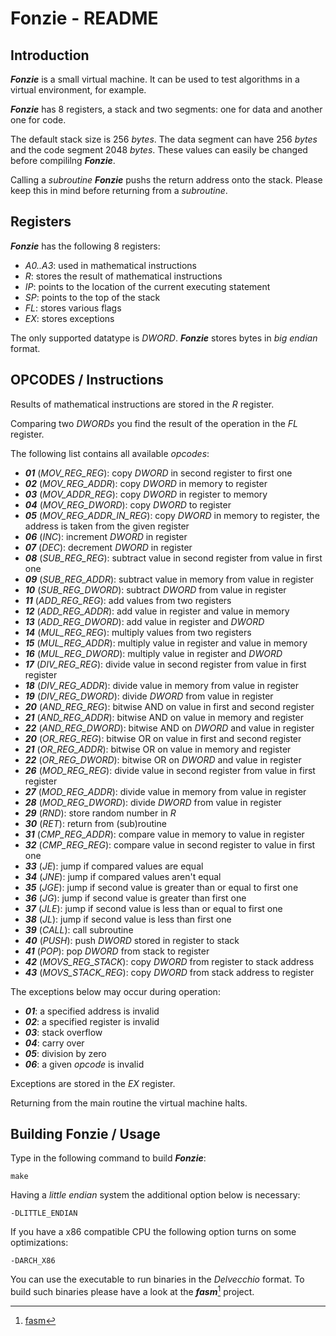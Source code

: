 # Fonzie - README

## Introduction

***Fonzie*** is a small virtual machine. It can be used to test algorithms in
a virtual environment, for example.

***Fonzie*** has 8 registers, a stack and two segments: one for data and
another one for code.

The default stack size is 256 *bytes*. The data segment can have 256 *bytes*
and the code segment 2048 *bytes*. These values can easily be changed before
compililng ***Fonzie***.

Calling a *subroutine* ***Fonzie*** pushs the return address onto the stack.
Please keep this in mind before returning from a *subroutine*.


## Registers

***Fonzie*** has the following 8 registers:

* *A0..A3*: used in mathematical instructions
* *R*: stores the result of mathematical instructions
* *IP*: points to the location of the current executing statement
* *SP*: points to the top of the stack
* *FL*: stores various flags
* *EX*: stores exceptions

The only supported datatype is *DWORD*. ***Fonzie*** stores bytes in *big
endian* format.


## OPCODES / Instructions

Results of mathematical instructions are stored in the *R* register.

Comparing two *DWORDs* you find the result of the operation in the *FL* register.

The following list contains all available *opcodes*:

* ***01*** (*MOV_REG_REG*): copy *DWORD* in second register to first one
* ***02*** (*MOV_REG_ADDR*): copy *DWORD* in memory to register
* ***03*** (*MOV_ADDR_REG*): copy *DWORD* in register to memory
* ***04*** (*MOV_REG_DWORD*): copy *DWORD* to register
* ***05*** (*MOV_REG_ADDR_IN_REG*): copy *DWORD* in memory to register, the address
                                    is taken from the given register
* ***06*** (*INC*): increment *DWORD* in register
* ***07*** (*DEC*): decrement *DWORD* in register
* ***08*** (*SUB_REG_REG*): subtract value in second register from value in first one
* ***09*** (*SUB_REG_ADDR*): subtract value in memory from value in register
* ***10*** (*SUB_REG_DWORD*): subtract *DWORD* from value in register
* ***11*** (*ADD_REG_REG*): add values from two registers
* ***12*** (*ADD_REG_ADDR*): add value in register and value in memory
* ***13*** (*ADD_REG_DWORD*): add value in register and *DWORD*
* ***14*** (*MUL_REG_REG*): multiply values from two registers
* ***15*** (*MUL_REG_ADDR*): multiply value in register and value in memory
* ***16*** (*MUL_REG_DWORD*): multiply value in register and *DWORD*
* ***17*** (*DIV_REG_REG*): divide value in second register from value in first register
* ***18*** (*DIV_REG_ADDR*): divide value in memory from value in register
* ***19*** (*DIV_REG_DWORD*): divide *DWORD* from value in register
* ***20*** (*AND_REG_REG*): bitwise AND on value in first and second register
* ***21*** (*AND_REG_ADDR*): bitwise AND on value in memory and register
* ***22*** (*AND_REG_DWORD*): bitwise AND on *DWORD* and value in register
* ***20*** (*OR_REG_REG*): bitwise OR on value in first and second register
* ***21*** (*OR_REG_ADDR*): bitwise OR on value in memory and register
* ***22*** (*OR_REG_DWORD*): bitwise OR on *DWORD* and value in register
* ***26*** (*MOD_REG_REG*): divide value in second register from value in first register
* ***27*** (*MOD_REG_ADDR*): divide value in memory from value in register
* ***28*** (*MOD_REG_DWORD*): divide *DWORD* from value in register
* ***29*** (*RND*): store random number in *R*
* ***30*** (*RET*): return from (sub)routine
* ***31*** (*CMP_REG_ADDR*): compare value in memory to value in register
* ***32*** (*CMP_REG_REG*): compare value in second register to value in first one
* ***33*** (*JE*): jump if compared values are equal
* ***34*** (*JNE*): jump if compared values aren't equal
* ***35*** (*JGE*): jump if second value is greater than or equal to first one
* ***36*** (*JG*): jump if second value is greater than first one
* ***37*** (*JLE*): jump if second value is less than or equal to first one
* ***38*** (*JL*): jump if second value is less than first one
* ***39*** (*CALL*): call subroutine
* ***40*** (*PUSH*): push *DWORD* stored in register to stack
* ***41*** (*POP*): pop *DWORD* from stack to register
* ***42*** (*MOVS_REG_STACK*): copy *DWORD* from register to stack address
* ***43*** (*MOVS_STACK_REG*): copy *DWORD* from stack address to register


The exceptions below may occur during operation:

* ***01***: a specified address is invalid
* ***02***: a specified register is invalid
* ***03***: stack overflow
* ***04***: carry over
* ***05***: division by zero
* ***06***: a given *opcode* is invalid

Exceptions are stored in the *EX* register.

Returning from the main routine the virtual machine halts.


## Building Fonzie / Usage

Type in the following command to build ***Fonzie***:

	make

Having a *little endian* system the additional option below is necessary:

	-DLITTLE_ENDIAN 

If you have a x86 compatible CPU the following option turns on some
optimizations:

	-DARCH_X86

You can use the executable to run binaries in the *Delvecchio* format. To
build such binaries please have a look at the ***fasm***[^1] project.

[^1]: [fasm](https://github.com/20centaurifux/fasm/)

